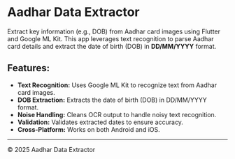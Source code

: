 # Aadhar Data Extractor  

Extract key information (e.g., DOB) from Aadhar card images using Flutter and Google ML Kit. This app leverages text recognition to parse Aadhar card details and extract the date of birth (DOB) in **DD/MM/YYYY** format.  

## Features:  
- **Text Recognition:** Uses Google ML Kit to recognize text from Aadhar card images.  
- **DOB Extraction:** Extracts the date of birth (DOB) in DD/MM/YYYY format.  
- **Noise Handling:** Cleans OCR output to handle noisy text recognition.  
- **Validation:** Validates extracted dates to ensure accuracy.  
- **Cross-Platform:** Works on both Android and iOS.  

---

&copy; 2025 Aadhar Data Extractor
